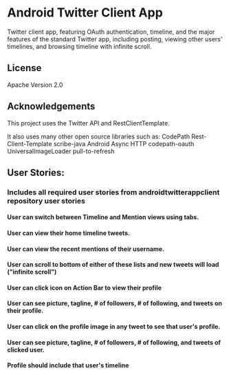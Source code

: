 Android Twitter Client App
=======================
Twitter client app, featuring OAuth authentication, timeline, and the major features of the standard Twitter app, including posting, viewing other users' timelines, and browsing timeline with infinite scroll.

## License

Apache Version 2.0


## Acknowledgements

This project uses the Twitter API and RestClientTemplate.

It also uses many other open source libraries such as:
CodePath Rest-Client-Template
scribe-java
Android Async HTTP
codepath-oauth
UniversalImageLoader
pull-to-refresh 


## User Stories:

### Includes all required user stories from androidtwitterappclient repository user stories
#### User can switch between Timeline and Mention views using tabs.
#### User can view their home timeline tweets.
#### User can view the recent mentions of their username.
#### User can scroll to bottom of either of these lists and new tweets will load ("infinite scroll")
#### User can click icon on Action Bar to view their profile
#### User can see picture, tagline, # of followers, # of following, and tweets on their profile.
#### User can click on the profile image in any tweet to see that user's profile.
#### User can see picture, tagline, # of followers, # of following, and tweets of clicked user.
#### Profile should include that user's timeline
